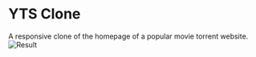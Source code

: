 # YTS Clone
A responsive clone of the homepage of a popular movie torrent website.
![Result](https://res.cloudinary.com/dt9ntq5vr/image/upload/v1626778092/yts-clone/preview_laeqpr.png)

